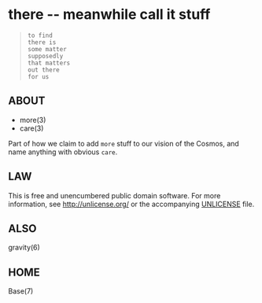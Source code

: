 # there -- meanwhile call it stuff

>     to find
>     there is
>     some matter
>     supposedly
>     that matters
>     out there
>     for us

## ABOUT

* more(3)
* care(3)

Part of how we claim to add `more` stuff
to our vision of the Cosmos, and
name anything with obvious `care`.


## LAW

This is free and unencumbered public domain software.
For more information, see <http://unlicense.org/> or the accompanying
[UNLICENSE](http://astrolet.github.com/there/UNLICENSE.html) file.


## ALSO

gravity(6)


## HOME

Base(7)
